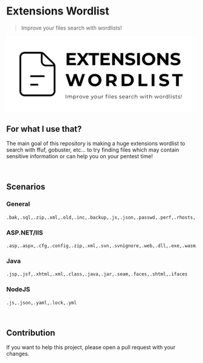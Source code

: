 # Extensions Wordlist
> Improve your files search with wordlists!

<img src="banner.jpg">

<br>

## For what I use that?
The main goal of this repository is making a huge extensions wordlist to search with ffuf, gobuster, etc... to try finding files which may contain sensitive information or can help you on your pentest time!

<br>

## Scenarios

### General
```
.bak,.sql,.zip,.xml,.old,.inc,.backup,.js,.json,.passwd,.perf,.rhosts,.ssh,.cache,.log,.db,.sh
```

### ASP.NET/IIS
```
.asp,.aspx,.cfg,.config,.zip,.xml,.svn,.svnignore,.web,.dll,.exe,.wasm,.wadl,.axd,.resx,.resouces,.wsdl,.xsd,.disco,.discomap,.config,.htm,.pdb,.ashx,.cs,.sln,.asax
```

### Java
```
.jsp,.jsf,.xhtml,.xml,.class,.java,.jar,.seam,.faces,.shtml,.ifaces
```

### NodeJS
```
.js,.json,.yaml,.lock,.yml
```

<br>

## Contribution
If you want to help this project, please open a pull request with your changes.
